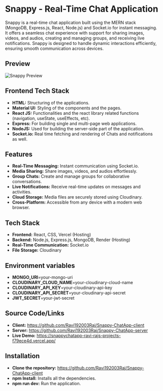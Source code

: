 # Snappy - Real-Time Chat Application

Snappy is a real-time chat application built using the MERN stack (MongoDB, Express.js, React, Node.js) and Socket.io for instant messaging. It offers a seamless chat experience with support for sharing images, videos, and audios, creating and managing groups, and receiving live notifications. Snappy is designed to handle dynamic interactions efficiently, ensuring smooth communication across devices.


## Preview
![Snappy Preview](./Home.PNG)


## Frontend Tech Stack
- **HTML:** Structuring of the applications.
- **Material UI:** Styling of the components and the pages.
- **React JS:** Functionalities and the react library related functions (navigation, useState, useEffects, etc).
- **Express:** For building single and multi-page web applications.
- **NodeJS:** Used for building the server-side part of the application.
- **Socket.io:** Real time fetching and rendering of Chats and notifications as well.

## Features

- **Real-Time Messaging:** Instant communication using Socket.io.
- **Media Sharing:** Share images, videos, and audios effortlessly.
- **Group Chats:** Create and manage groups for collaborative conversations.
- **Live Notifications:** Receive real-time updates on messages and activities.
- **Cloud Storage:** Media files are securely stored using Cloudinary.
- **Cross-Platform:** Accessible from any device with a modern web browser.

## Tech Stack

- **Frontend:** React, CSS, Vercel (Hosting)
- **Backend:** Node.js, Express.js, MongoDB, Render (Hosting)
- **Real-Time Communication:** Socket.io
- **File Storage:** Cloudinary

## Environment variables

- **MONGO_URI**=your-mongo-uri
- **CLOUDINARY_CLOUD_NAME**=your-cloudinary-cloud-name
- **CLOUDINARY_API_KEY**=your-cloudinary-api-key
- **CLOUDINARY_API_SECRET**=your-cloudinary-api-secret
- **JWT_SECRET**=your-jwt-secret

## Source Code/Links

- **Client:** https://github.com/Ravi192003Raj/Snappy-ChatApp-client
- **Server:** https://github.com/Ravi192003Raj/Snappy-ChatApp-server
- **Live Demo:** https://snappychatapp-ravi-rajs-projects-f79ece4d.vercel.app/

## Installation

- **Clone the repository:** https://github.com/Ravi192003Raj/Snappy-ChatApp-client
- **npm Install:** Installs all the dependencies.
- **npm run dev:** Run the application.
